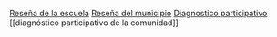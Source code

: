 [Reseña de la escuela](Reseña%20de%20la%20escuela.md)
[Reseña del municipio](Reseña%20del%20municipio.md)
[Diagnostico participativo](Diagnostico%20participativo.md)
[[diagnóstico participativo de la comunidad]]